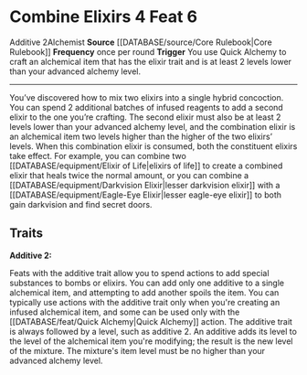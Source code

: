 ﻿---
actions: '[free-action]'
feat: Combine Elixirs
frequency: once per round
id: '102'
level: '6'
name: Combine Elixirs
rarity: Common
source: '[[DATABASE/source/Core Rulebook|Core Rulebook]]'
trait:
- '[[DATABASE/trait/Additive|Additive 2]]'
- '[[DATABASE/trait/Alchemist|Alchemist]]'
trigger: You use Quick Alchemy to craft an alchemical item that has the elixir trait
  and is at least 2 levelslower than your advanced alchemy level.
type: Feat

---
# Combine Elixirs <span class="action-icon">4</span> <span class="item-type">Feat 6</span>

<span class="item-trait">Additive 2</span><span class="item-trait">Alchemist</span>
**Source** [[DATABASE/source/Core Rulebook|Core Rulebook]] 
**Frequency** once per round
**Trigger** You use Quick Alchemy to craft an alchemical item that has the elixir trait and is at least 2 levels lower than your advanced alchemy level.

---
You’ve discovered how to mix two elixirs into a single hybrid concoction. You can spend 2 additional batches of infused reagents to add a second elixir to the one you’re crafting. The second elixir must also be at least 2 levels lower than your advanced alchemy level, and the combination elixir is an alchemical item two levels higher than the higher of the two elixirs’ levels. When this combination elixir is consumed, both the constituent elixirs take effect. For example, you can combine two [[DATABASE/equipment/Elixir of Life|elixirs of life]] to create a combined elixir that heals twice the normal amount, or you can combine a [[DATABASE/equipment/Darkvision Elixir|lesser darkvision elixir]] with a [[DATABASE/equipment/Eagle-Eye Elixir|lesser eagle-eye elixir]] to both gain darkvision and find secret doors.

## Traits

**Additive 2:**

Feats with the additive trait allow you to spend actions to add special substances to bombs or elixirs. You can add only one additive to a single alchemical item, and attempting to add another spoils the item. You can typically use actions with the additive trait only when you're creating an infused alchemical item, and some can be used only with the [[DATABASE/feat/Quick Alchemy|Quick Alchemy]] action. The additive trait is always followed by a level, such as additive 2. An additive adds its level to the level of the alchemical item you're modifying; the result is the new level of the mixture. The mixture's item level must be no higher than your advanced alchemy level.